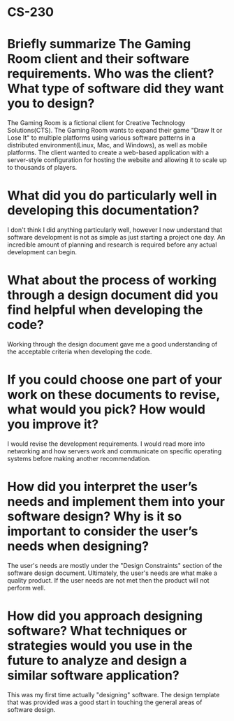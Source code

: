 # CS-230


# Briefly summarize The Gaming Room client and their software requirements. Who was the client? What type of software did they want you to design?
  
  The Gaming Room is a fictional client for Creative Technology Solutions(CTS). The Gaming Room wants to expand their game "Draw It or Lose It" to multiple platforms using various software patterns in a distributed environment(Linux, Mac, and Windows), as well as mobile platforms. The client wanted to create a web-based application with a server-style configuration for hosting the website and allowing it to scale up to thousands of players. 
  
# What did you do particularly well in developing this documentation?

  I don't think I did anything particularly well, however I now understand that software development is not as simple as just starting a project one day. An incredible amount of planning and research is required before any actual development can begin.
  
# What about the process of working through a design document did you find helpful when developing the code?

  Working through the design document gave me a good understanding of the acceptable criteria when developing the code. 

# If you could choose one part of your work on these documents to revise, what would you pick? How would you improve it?

  I would revise the development requirements. I would read more into networking and how servers work and communicate on specific operating systems before making another recommendation.

# How did you interpret the user’s needs and implement them into your software design? Why is it so important to consider the user’s needs when designing?

  The user's needs are mostly under the "Design Constraints" section of the software design document. Ultimately, the user's needs are what make a quality product. If the user needs are not met then the product will not perform well.

# How did you approach designing software? What techniques or strategies would you use in the future to analyze and design a similar software application?

  This was my first time actually "designing" software. The design template that was provided was a good start in touching the general areas of software design.


